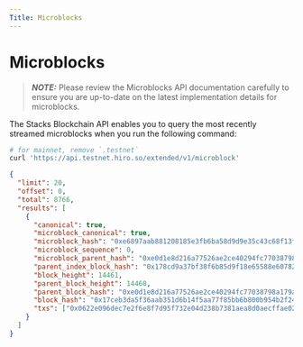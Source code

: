```yaml
---
Title: Microblocks 
---
```


# Microblocks

> **_NOTE:_**
> Please review the Microblocks API documentation carefully to ensure you are up-to-date on the latest implementation details for microblocks.

The Stacks Blockchain API enables you to query the most recently streamed microblocks when you run the following command:

```bash
# for mainnet, remove `.testnet`
curl 'https://api.testnet.hiro.so/extended/v1/microblock'
```

```json
{
  "limit": 20,
  "offset": 0,
  "total": 8766,
  "results": [
    {
      "canonical": true,
      "microblock_canonical": true,
      "microblock_hash": "0xe6897aab881208185e3fb6ba58d9d9e35c43c68f13fbb892b20cebd39ac69567",
      "microblock_sequence": 0,
      "microblock_parent_hash": "0xe0d1e8d216a77526ae2ce40294fc77038798a179a6532bb8980d3c2183f58de6",
      "parent_index_block_hash": "0x178cd9a37bf38f6b85d9f18e65588e60782753b1463ae080fb9865938b0898ea",
      "block_height": 14461,
      "parent_block_height": 14460,
      "parent_block_hash": "0xe0d1e8d216a77526ae2ce40294fc77038798a179a6532bb8980d3c2183f58de6",
      "block_hash": "0x17ceb3da5f36aab351d6b14f5aa77f85bb6b800b954b2f24c564579f80116d99",
      "txs": ["0x0622e096dec7e2f6e8f7d95f732e04d238b7381aea8d0aecffae026c53e73e05"]
    }
  ]
}
```
